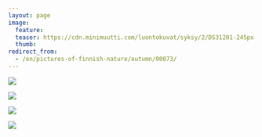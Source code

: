 ```yaml
---
layout: page
image:
  feature:
  teaser: https://cdn.minimuutti.com/luontokuvat/syksy/2/DS31201-245px.jpg
  thumb:
redirect_from:
  - /en/pictures-of-finnish-nature/autumn/00073/
---
```


![](https://cdn.minimuutti.com/luontokuvat/syksy/2/DS31198-800px.jpg)

![](https://cdn.minimuutti.com/luontokuvat/syksy/2/DS31202-800px.jpg)

![](https://cdn.minimuutti.com/luontokuvat/syksy/2/DS31201-800px.jpg)

![](https://cdn.minimuutti.com/luontokuvat/syksy/2/DS31200-800px.jpg)
